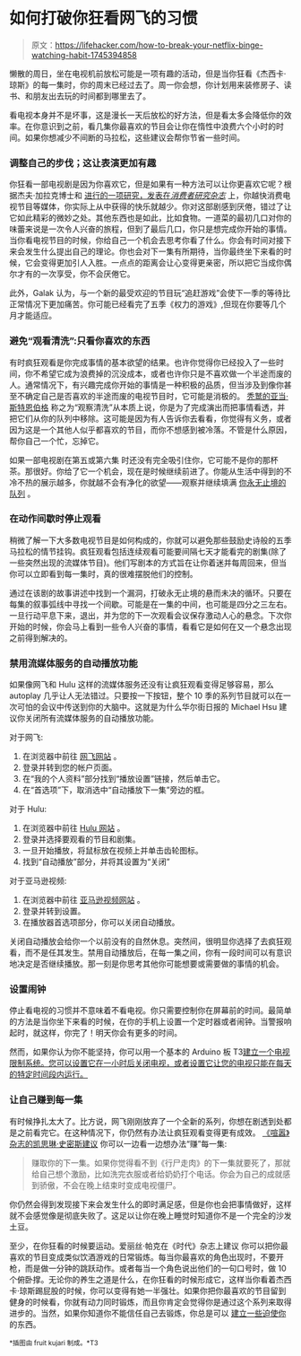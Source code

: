 # 如何打破你狂看网飞的习惯

> 原文：<https://lifehacker.com/how-to-break-your-netflix-binge-watching-habit-1745394858>

懒散的周日，坐在电视机前放松可能是一项有趣的活动，但是当你狂看《杰西卡·琼斯》的每一集时，你的周末已经过去了。周一你会想，你计划用来装修房子、读书、和朋友出去玩的时间都到哪里去了。



看电视本身并不是坏事，这是漫长一天后放松的好方法，但是看太多会降低你的效率。在你意识到之前，看几集你最喜欢的节目会让你在惰性中浪费六个小时的时间。如果你想减少不间断的马拉松，这些建议会帮你节省一些时间。

### 调整自己的步伐；这让表演更加有趣

你狂看一部电视剧是因为你喜欢它，但是如果有一种方法可以让你更喜欢它呢？根据杰夫·加拉克博士和 [进行的一项研究，发表在*消费者研究杂志*](http://www.jstor.org/stable/10.1086/666597?seq=1#page_scan_tab_contents) 上，你越快消费电视节目等媒体，你实际上从中获得的快乐就越少。你对这部剧感到厌倦，错过了让它如此精彩的微妙之处。其他东西也是如此，比如食物。一道菜的最初几口对你的味蕾来说是一次令人兴奋的旅程，但到了最后几口，你只是想完成你开始的事情。当你看电视节目的时候，你给自己一个机会去思考你看了什么。你会有时间对接下来会发生什么提出自己的理论。你也会对下一集有所期待，当你最终坐下来看的时候，它会变得更加引人入胜。一点点的距离会让心变得更亲密，所以把它当成你偶尔才有的一次享受，你不会厌倦它。

此外，Galak 认为，与一个新的最受欢迎的节目玩“追赶游戏”会使下一季的等待比正常情况下更加痛苦。你可能已经看完了五季《权力的游戏》,但现在你要等几个月才能适应。

### 避免“观看清洗”:只看你喜欢的东西

有时疯狂观看是你完成事情的基本欲望的结果。也许你觉得你已经投入了一些时间，你不希望它成为浪费掉的沉没成本，或者也许你只是不喜欢做一个半途而废的人。通常情况下，有兴趣完成你开始的事情是一种积极的品质，但当涉及到像你甚至不确定自己是否喜欢的半途而废的电视节目时，它可能是消极的。 [秃鹫的亚当·斯特恩伯格](http://www.vulture.com/2015/04/when-binge-watching-turns-to-purge-watching.html) 称之为“观察清洗”从本质上说，你是为了完成演出而把事情看透，并把它们从你的队列中移除。这可能是因为有人告诉你去看看，你觉得有义务，或者因为这是一个其他人似乎都喜欢的节目，而你不想感到被冷落。不管是什么原因，帮你自己一个忙，忘掉它。

如果一部电视剧在第五或第六集 时还没有完全吸引住你，它可能不是你的那杯茶。那很好。你给了它一个机会，现在是时候继续前进了。你能从生活中得到的不冷不热的展示越多，你就越不会有净化的欲望——观察并继续填满 [你永无止境的队列](https://lifehacker.com/how-to-finally-get-through-your-seemingly-endless-netfl-1681885261) 。

### 在动作间歇时停止观看

稍微了解一下大多数电视节目是如何构成的，你就可以避免那些鼓励史诗般的五季马拉松的情节挂钩。疯狂观看包括连续观看可能要间隔七天才能看完的剧集(除了一些突然出现的流媒体节目)。他们写剧本的方式旨在让你着迷并每周回来，但当你可以立即看到每一集时，真的很难摆脱他们的控制。

通过在该剧的故事讲述中找到一个漏洞，打破永无止境的悬而未决的循环。只要在每集的叙事弧线中寻找一个间歇。可能是在一集的中间，也可能是四分之三左右。一旦行动平息下来，退出，并为您的下一次观看会议保存激动人心的悬念。下次你开始的时候，你会马上看到一些令人兴奋的事情，看看它是如何在又一个悬念出现之前得到解决的。

### **禁用流媒体服务的自动播放功能**

如果像网飞和 Hulu 这样的流媒体服务还没有让疯狂观看变得足够容易，那么 autoplay 几乎让人无法错过。只要按一下按钮，整个 10 季的系列节目就可以在一次可怕的会议中传送到你的大脑中。这就是为什么华尔街日报的 Michael Hsu 建议你关闭所有流媒体服务的自动播放功能。

对于网飞:

1.  在浏览器中前往 [网飞网站](https://www.netflix.com/) 。
2.  登录并转到您的帐户页面。
3.  在“我的个人资料”部分找到“播放设置”链接，然后单击它。
4.  在“首选项”下，取消选中“自动播放下一集”旁边的框。

对于 Hulu:

1.  在浏览器中前往 [Hulu 网站](http://www.hulu.com/) 。
2.  登录并选择要观看的节目和剧集。
3.  一旦开始播放，将鼠标放在视频上并单击齿轮图标。
4.  找到“自动播放”部分，并将其设置为“关闭”

对于亚马逊视频:

1.  在浏览器中前往 [亚马逊视频网站](http://www.amazon.com/Instant-Video/b?asc_campaign=InlineText&asc_refurl=https://lifehacker.com/how-to-break-your-netflix-binge-watching-habit-1745394858&asc_source=&node=2858778011&tag=kinjalifehackerlink-20) 。
2.  登录并转到设置。
3.  在播放器首选项部分，你可以关闭自动播放。

关闭自动播放会给你一个以前没有的自然休息。突然间，很明显你选择了去疯狂观看，而不是任其发生。禁用自动播放后，在每一集之间，你有一段时间可以有意识地决定是否继续播放。那一刻是你思考其他你可能想要或需要做的事情的机会。

### **设置闹钟**

停止看电视的习惯并不意味着不看电视。你只需要控制你在屏幕前的时间。最简单的方法是当你坐下来看的时候，在你的手机上设置一个定时器或者闹钟。当警报响起时，就这样，你完了！明天你会有更多的时间。

然而，如果你认为你不能坚持，你可以用一个基本的 Arduino 板 T3[建立一个电视限制系统。您可以设置它在一小时后关闭电视，或者设置它让您的电视只能在每天的特定时间段内运行。](https://lifehacker.com/diy-tv-limiter-ensures-you-arent-binge-watching-for-too-1731344793)

### **让自己赚到每一集**

有时候挣扎太大了。比方说，网飞刚刚放弃了一个全新的系列，你想在剧透到处都是之前看完它。在这种情况下，你仍然有办法让疯狂观看变得更有成效。 [《喧嚣》杂志的凯思琳·史密斯建议](http://www.bustle.com/articles/52342-why-binge-watching-tv-is-so-addictive-and-what-you-can-do-to-spend-slightly-less-time) 你可以一边看一边想办法“赚”每一集:

> 赚取你的下一集。如果你觉得看不到《行尸走肉》的下一集就要死了，那就给自己想个激励，比如洗完衣服或者给奶奶打个电话。你会为自己的成就感到骄傲，不会在晚上结束时变成电视僵尸。

你仍然会得到发现接下来会发生什么的即时满足感，但是你也会把事情做好，这样就不会感觉像是彻底失败了。这足以让你在晚上睡觉时知道你不是一个完全的沙发土豆。

至少，在你狂看的时候要运动。爱丽丝·帕克在《时代》杂志上建议 你可以把你最喜欢的节目变成类似饮酒游戏的日常锻炼。每当你最喜欢的角色出现时，不要开枪，而是做一分钟的跳跃动作。或者每当一个角色说出他们的一句口号时，做 10 个俯卧撑。无论你的养生之道是什么，在你狂看的时候形成它，这样当你看着杰西卡·琼斯踢屁股的时候，你可以变得有她一半强壮。如果你把你最喜欢的节目留到健身的时候看，你就有动力同时锻炼，而且你肯定会觉得你是通过这个系列来取得进步的。当然，如果你知道你不能信任自己去锻炼，你总是可以 [建立一些迫使你](https://lifehacker.com/build-an-exercise-bike-that-wont-let-you-watch-tv-unles-1702378542) 的东西。

<small>*插图由 fruit kujari 制成。*T3</small>